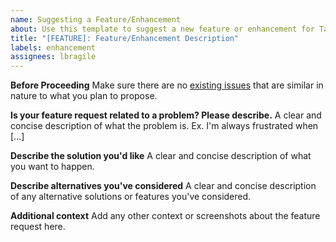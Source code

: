 ```yaml
---
name: Suggesting a Feature/Enhancement
about: Use this template to suggest a new feature or enhancement for TabMerger.
title: "[FEATURE]: Feature/Enhancement Description"
labels: enhancement
assignees: lbragile
---
```


**Before Proceeding**
Make sure there are no <a href="https://github.com/lbragile/TabMerger/labels/enhancement">existing issues</a> that are similar in nature to what you plan to propose.

**Is your feature request related to a problem? Please describe.**
A clear and concise description of what the problem is. Ex. I'm always frustrated when [...]

**Describe the solution you'd like**
A clear and concise description of what you want to happen.

**Describe alternatives you've considered**
A clear and concise description of any alternative solutions or features you've considered.

**Additional context**
Add any other context or screenshots about the feature request here.
